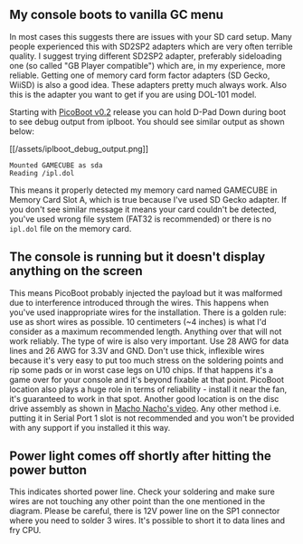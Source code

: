 ## My console boots to vanilla GC menu

In most cases this suggests there are issues with your SD card setup. Many people experienced this with SD2SP2 adapters which are very often terrible quality. I suggest trying different SD2SP2 adapter, preferably sideloading one (so called "GB Player compatible") which are, in my experience, more reliable. Getting one of memory card form factor adapters (SD Gecko, WiiSD) is also a good idea. These adapters pretty much always work. Also this is the adapter you want to get if you are using DOL-101 model.

Starting with [PicoBoot v0.2](https://github.com/webhdx/PicoBoot/releases/tag/v0.2) release you can hold D-Pad Down during boot to see debug output from iplboot. You should see similar output as shown below:

[[/assets/iplboot_debug_output.png]]

```
Mounted GAMECUBE as sda
Reading /ipl.dol
```

This means it properly detected my memory card named GAMECUBE in Memory Card Slot A, which is true because I've used SD Gecko adapter. If you don't see similar message it means your card couldn't be detected, you've used wrong file system (FAT32 is recommended) or there is no `ipl.dol` file on the memory card.

## The console is running but it doesn't display anything on the screen

This means PicoBoot probably injected the payload but it was malformed due to interference introduced through the wires. This happens when you've used inappropriate wires for the installation. There is a golden rule: use as short wires as possible. 10 centimeters (~4 inches) is what I'd consider as a maximum recommended length. Anything over that will not work reliably. The type of wire is also very important. Use 28 AWG for data lines and 26 AWG for 3.3V and GND. Don't use thick, inflexible wires because it's very easy to put too much stress on the soldering points and rip some pads or in worst case legs on U10 chips. If that happens it's a game over for your console and it's beyond fixable at that point. PicoBoot location also plays a huge role in terms of reliability - install it near the fan, it's guaranteed to work in that spot. Another good location is on the disc drive assembly as shown in [Macho Nacho's video](https://www.youtube.com/watch?v=qwL4ZSa0xMo). Any other method i.e. putting it in Serial Port 1 slot is not recommended and you won't be provided with any support if you installed it this way.

## Power light comes off shortly after hitting the power button

This indicates shorted power line. Check your soldering and make sure wires are not touching any other point than the one mentioned in the diagram. Please be careful, there is 12V power line on the SP1 connector where you need to solder 3 wires. It's possible to short it to data lines and fry CPU.

